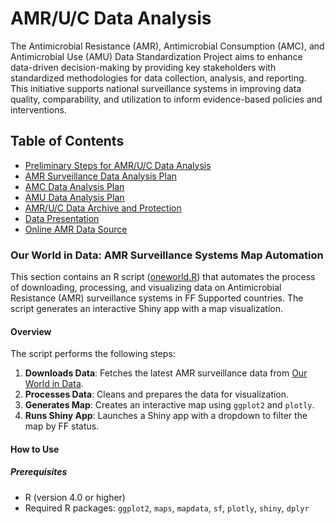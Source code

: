 # AMR/U/C Data Analysis

The Antimicrobial Resistance (AMR), Antimicrobial Consumption (AMC), and Antimicrobial Use (AMU) Data Standardization Project aims to enhance data-driven decision-making by providing key stakeholders with standardized methodologies for data collection, analysis, and reporting. This initiative supports national surveillance systems in improving data quality, comparability, and utilization to inform evidence-based policies and interventions.

## Table of Contents
- [Preliminary Steps for AMR/U/C Data Analysis](#preliminary_steps)
- [AMR Surveillance Data Analysis Plan](#amr_analysis)
- [AMC Data Analysis Plan](#amc_analysis)
- [AMU Data Analysis Plan](#amu_analysis)
- [AMR/U/C Data Archive and Protection](#data_archive)
- [Data Presentation](#data_presentation)
- [Online AMR Data Source](#Online_data)
  
### Our World in Data: AMR Surveillance Systems Map Automation
This section contains an R script ([oneworld.R](https://github.com/ASLM-Fabebe/MAAP-Data-Analysis/blob/main/oneworld.R)) that automates the process of downloading, processing, and visualizing data on Antimicrobial Resistance (AMR) surveillance systems in FF Supported countries. The script generates an interactive Shiny app with a map visualization.

#### Overview
The script performs the following steps:
1. **Downloads Data**: Fetches the latest AMR surveillance data from [Our World in Data](https://ourworldindata.org).
2. **Processes Data**: Cleans and prepares the data for visualization.
3. **Generates Map**: Creates an interactive map using `ggplot2` and `plotly`.
4. **Runs Shiny App**: Launches a Shiny app with a dropdown to filter the map by FF status.

#### How to Use

##### Prerequisites
- R (version 4.0 or higher)
- Required R packages: `ggplot2`, `maps`, `mapdata`, `sf`, `plotly`, `shiny`, `dplyr`

